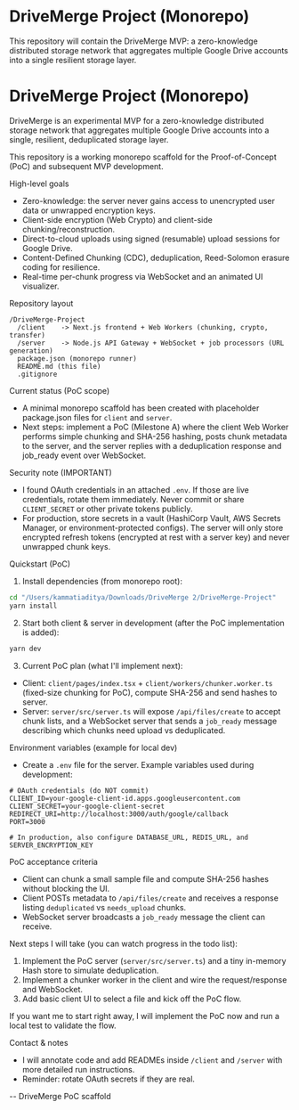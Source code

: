 # DriveMerge Project (Monorepo)

This repository will contain the DriveMerge MVP: a zero-knowledge distributed storage network that aggregates multiple Google Drive accounts into a single resilient storage layer.

# DriveMerge Project (Monorepo)

DriveMerge is an experimental MVP for a zero-knowledge distributed storage network that aggregates multiple Google Drive accounts into a single, resilient, deduplicated storage layer.

This repository is a working monorepo scaffold for the Proof-of-Concept (PoC) and subsequent MVP development.

High-level goals
- Zero-knowledge: the server never gains access to unencrypted user data or unwrapped encryption keys.
- Client-side encryption (Web Crypto) and client-side chunking/reconstruction.
- Direct-to-cloud uploads using signed (resumable) upload sessions for Google Drive.
- Content-Defined Chunking (CDC), deduplication, Reed-Solomon erasure coding for resilience.
- Real-time per-chunk progress via WebSocket and an animated UI visualizer.

Repository layout
```
/DriveMerge-Project
  /client    -> Next.js frontend + Web Workers (chunking, crypto, transfer)
  /server    -> Node.js API Gateway + WebSocket + job processors (URL generation)
  package.json (monorepo runner)
  README.md (this file)
  .gitignore
```

Current status (PoC scope)
- A minimal monorepo scaffold has been created with placeholder package.json files for `client` and `server`.
- Next steps: implement a PoC (Milestone A) where the client Web Worker performs simple chunking and SHA-256 hashing, posts chunk metadata to the server, and the server replies with a deduplication response and job_ready event over WebSocket.

Security note (IMPORTANT)
- I found OAuth credentials in an attached `.env`. If those are live credentials, rotate them immediately. Never commit or share `CLIENT_SECRET` or other private tokens publicly.
- For production, store secrets in a vault (HashiCorp Vault, AWS Secrets Manager, or environment-protected configs). The server will only store encrypted refresh tokens (encrypted at rest with a server key) and never unwrapped chunk keys.

Quickstart (PoC)
1. Install dependencies (from monorepo root):

```bash
cd "/Users/kammatiaditya/Downloads/DriveMerge 2/DriveMerge-Project"
yarn install
```

2. Start both client & server in development (after the PoC implementation is added):

```bash
yarn dev
```

3. Current PoC plan (what I'll implement next):
- Client: `client/pages/index.tsx` + `client/workers/chunker.worker.ts` (fixed-size chunking for PoC), compute SHA-256 and send hashes to server.
- Server: `server/src/server.ts` will expose `/api/files/create` to accept chunk lists, and a WebSocket server that sends a `job_ready` message describing which chunks need upload vs deduplicated.

Environment variables (example for local dev)
- Create a `.env` file for the server. Example variables used during development:

```properties
# OAuth credentials (do NOT commit)
CLIENT_ID=your-google-client-id.apps.googleusercontent.com
CLIENT_SECRET=your-google-client-secret
REDIRECT_URI=http://localhost:3000/auth/google/callback
PORT=3000

# In production, also configure DATABASE_URL, REDIS_URL, and SERVER_ENCRYPTION_KEY
```

PoC acceptance criteria
- Client can chunk a small sample file and compute SHA-256 hashes without blocking the UI.
- Client POSTs metadata to `/api/files/create` and receives a response listing `deduplicated` vs `needs_upload` chunks.
- WebSocket server broadcasts a `job_ready` message the client can receive.

Next steps I will take (you can watch progress in the todo list):
1. Implement the PoC server (`server/src/server.ts`) and a tiny in-memory Hash store to simulate deduplication.
2. Implement a chunker worker in the client and wire the request/response and WebSocket.
3. Add basic client UI to select a file and kick off the PoC flow.

If you want me to start right away, I will implement the PoC now and run a local test to validate the flow.

Contact & notes
- I will annotate code and add READMEs inside `/client` and `/server` with more detailed run instructions.
- Reminder: rotate OAuth secrets if they are real.

-- DriveMerge PoC scaffold
